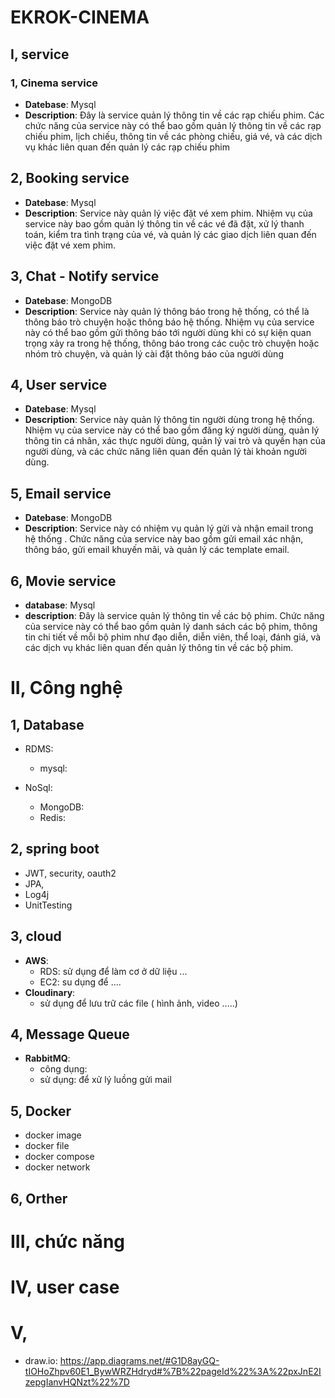 # EKROK-CINEMA

## I, service

### 1, Cinema service

- **Datebase**: Mysql
- **Description**:  Đây là service quản lý thông tin về các rạp chiếu phim. Các chức năng của service này có thể bao gồm
  quản lý thông tin về các rạp chiếu phim, lịch chiếu, thông tin về các phòng chiếu, giá vé, và các dịch vụ khác liên
  quan đến quản lý các rạp chiếu phim

## 2, Booking service

- **Datebase**: Mysql
- **Description**: Service này quản lý việc đặt vé xem phim. Nhiệm vụ của service này bao gồm quản lý thông tin về các
  vé đã đặt, xử lý thanh toán, kiểm tra tình trạng của vé, và quản lý các giao dịch liên quan đến việc đặt vé xem phim.

## 3, Chat - Notify service

- **Datebase**: MongoDB
- **Description**: Service này quản lý thông báo trong hệ thống, có thể là thông báo trò chuyện hoặc thông báo hệ thống.
  Nhiệm vụ của service này có thể bao gồm gửi thông báo tới người dùng khi có sự kiện quan trọng xảy ra trong hệ thống,
  thông báo trong các cuộc trò chuyện hoặc nhóm trò chuyện, và quản lý cài đặt thông báo của người dùng

## 4, User service

- **Datebase**: Mysql
- **Description**: Service này quản lý thông tin người dùng trong hệ thống. Nhiệm vụ của service này có thể bao gồm đăng
  ký người dùng, quản lý thông tin cá nhân, xác thực người dùng, quản lý vai trò và quyền hạn của người dùng, và các
  chức năng liên quan đến quản lý tài khoản người dùng.

## 5, Email service

- **Datebase**: MongoDB
- **Description**: Service này có nhiệm vụ quản lý gửi và nhận email trong hệ thống . Chức năng của service này bao gồm
  gửi email xác nhận, thông báo, gửi email khuyến mãi, và quản lý các template email.

## 6, Movie service

- **database**: Mysql
- **description**: Đây là service quản lý thông tin về các bộ phim. Chức năng của service này có thể bao gồm quản lý
  danh sách các bộ phim, thông tin chi tiết về mỗi bộ phim như đạo diễn, diễn viên, thể loại, đánh giá, và các dịch vụ
  khác liên quan đến quản lý thông tin về các bộ phim.

# II, Công nghệ

## 1, Database

- RDMS:
    - mysql:

- NoSql:
    - MongoDB:
    - Redis:

## 2, spring boot

- JWT, security, oauth2
- JPA,
- Log4j
- UnitTesting

## 3, cloud

- **AWS**:
    - RDS: sử dụng để làm cơ ở dữ liệu ...
    - EC2: su dụng để ....
- **Cloudinary**:
    - sử dụng để lưu trữ các file ( hình ảnh, video .....)

## 4, Message Queue

- **RabbitMQ**:
    - công dụng:
    - sử dụng: để xử lý luồng gửi mail

## 5, Docker

- docker image
- docker file
- docker compose
- docker network

## 6, Orther

# III, chức năng

# IV, user case

# V,

- draw.io: https://app.diagrams.net/#G1D8ayGQ-tIOHoZhpv60E1_BywWRZHdryd#%7B%22pageId%22%3A%22pxJnE2IzepgIanvHQNzt%22%7D